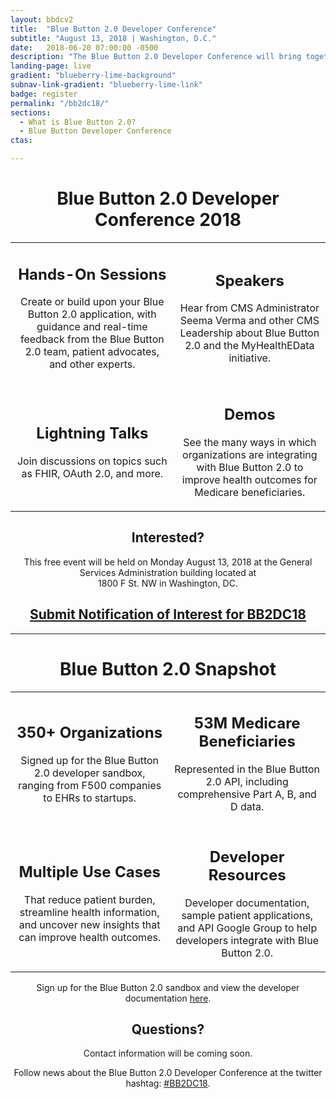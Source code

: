 ```yaml
---
layout: bbdcv2
title:  "Blue Button 2.0 Developer Conference"
subtitle: "August 13, 2018 | Washington, D.C."
date:   2018-06-20 07:00:00 -0500
description: "The Blue Button 2.0 Developer Conference will bring together developers to learn, build software, and share insights on how we can leverage claims data to serve the Medicare population."
landing-page: live
gradient: "blueberry-lime-background"
subnav-link-gradient: "blueberry-lime-link"
badge: register
permalink: "/bb2dc18/"
sections:
  - What is Blue Button 2.0?
  - Blue Button Developer Conference
ctas:

---
```


<h1 style="text-align:center">Blue Button 2.0 Developer Conference 2018</h1>
<table>
<tr>
<td>
<h2 style="text-align:center"><b>Hands-On Sessions</b></h2>
<p style="text-align:center">Create or build upon your Blue Button 2.0 application, with guidance and real-time feedback from the Blue Button 2.0 team, patient advocates, and other experts.
</p></td>
<td>
<h2 style="text-align:center"><b>Speakers</b></h2>
<p style="text-align:center">Hear from CMS Administrator Seema Verma and other CMS Leadership about Blue Button 2.0 and the MyHealthEData initiative.</p></td>
</tr>
<tr>
<td>
<h2 style="text-align:center"><b>Lightning Talks</b></h2>
<p style="text-align:center">Join discussions on topics such as FHIR, OAuth 2.0, and more.
</p></td>
<td>
<h2 style="text-align:center"><b>Demos</b></h2>
<p style="text-align:center">See the many ways in which organizations are integrating with Blue Button 2.0 to improve health outcomes for Medicare beneficiaries.</p>
</td>
</tr>
</table>

<h2 style="text-align:center"><b>Interested?</b></h2>
<p style="text-align:center">This free event will be held on Monday August 13, 2018 at the General Services Administration building located at <br/>1800 F St. NW in Washington, DC.
</p>

<h2 style="text-align:center"><a href="http://www.cvent.com/d/mgq35l/4W" target="_blank">Submit Notification of Interest for BB2DC18</a></h2>

<hr/>
<h1 style="text-align:center">Blue Button 2.0 Snapshot</h1>
<table>
<tr>
<td>
<h2 style="text-align:center"><b>350+ Organizations</b></h2>
<p style="text-align:center">Signed up for the Blue Button 2.0 developer sandbox, ranging from F500 companies to EHRs to startups.
</p></td>
<td>
<h2 style="text-align:center"><b>53M Medicare Beneficiaries</b></h2>
<p style="text-align:center">Represented in the Blue Button 2.0 API, including comprehensive Part A, B, and D data.
</p></td>
</tr>
<tr>
<td>
<h2 style="text-align:center"><b>Multiple Use Cases</b></h2>
<p style="text-align:center">That reduce patient burden, streamline health information, and uncover new insights that can improve health outcomes.
</p></td>
<td>
<h2 style="text-align:center"><b>Developer Resources</b></h2>
<p style="text-align:center">Developer documentation, sample patient applications, and API Google Group to help developers integrate with Blue Button 2.0.
</p></td>
</tr>
</table>

<p style="text-align:center">Sign up for the Blue Button 2.0 sandbox and view the developer documentation <a href="https://sandbox.bluebutton.cms.gov/v1/accounts/create" target="_blank">here</a>.</p>

<h2 style="text-align:center">Questions?</h2>
<p style="text-align:center">Contact information will be coming soon.</p>

<p></p>
<p style="text-align:center">Follow news about the Blue Button 2.0 Developer Conference at the twitter hashtag: 
<a href="https://twitter.com/search?q=%23bb2dc18&src=typd" target="_blank">#BB2DC18</a>.</p>
